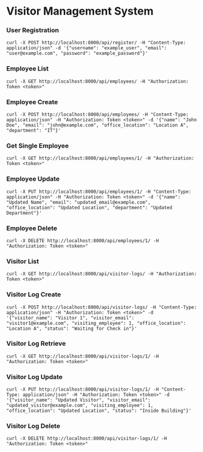# Visitor Management System

### User Registration

```
curl -X POST http://localhost:8000/api/register/ -H "Content-Type: application/json" -d '{"username": "example_user", "email": "user@example.com", "password": "example_password"}'
```

### Employee List

```
curl -X GET http://localhost:8000/api/employees/ -H "Authorization: Token <token>"
```

### Employee Create

```
curl -X POST http://localhost:8000/api/employees/ -H "Content-Type: application/json" -H "Authorization: Token <token>" -d '{"name": "John Doe", "email": "john@example.com", "office_location": "Location A", "department": "IT"}'
```

### Get Single Employee

```
curl -X GET http://localhost:8000/api/employees/1/ -H "Authorization: Token <token>"
```
### Employee Update

```
curl -X PUT http://localhost:8000/api/employees/1/ -H "Content-Type: application/json" -H "Authorization: Token <token>" -d '{"name": "Updated Name", "email": "updated_email@example.com", "office_location": "Updated Location", "department": "Updated Department"}'
```
### Employee Delete
```
curl -X DELETE http://localhost:8000/api/employees/1/ -H "Authorization: Token <token>"
```

### Visitor List

```
curl -X GET http://localhost:8000/api/visitor-logs/ -H "Authorization: Token <token>"
```
### Visitor Log Create

```
curl -X POST http://localhost:8000/api/visitor-logs/ -H "Content-Type: application/json" -H "Authorization: Token <token>" -d '{"visitor_name": "Visitor 1", "visitor_email": "visitor1@example.com", "visiting_employee": 1, "office_location": "Location A", "status": "Waiting for Check in"}'
```
### Visitor Log Retrieve

```
curl -X GET http://localhost:8000/api/visitor-logs/1/ -H "Authorization: Token <token>"
```
### Visitor Log Update

```
curl -X PUT http://localhost:8000/api/visitor-logs/1/ -H "Content-Type: application/json" -H "Authorization: Token <token>" -d '{"visitor_name": "Updated Visitor", "visitor_email": "updated_visitor@example.com", "visiting_employee": 1, "office_location": "Updated Location", "status": "Inside Building"}'
```
### Visitor Log Delete

```
curl -X DELETE http://localhost:8000/api/visitor-logs/1/ -H "Authorization: Token <token>"
```